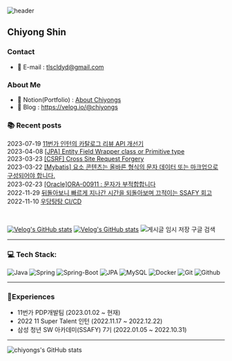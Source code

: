 ![header](https://capsule-render.vercel.app/api?type=waving&color=auto&height=150&section=header&text=Hi,%20I'm%20chiyong&fontSize=45)


## Chiyong Shin

### Contact
- 💬 E-mail : tlscldyd@gmail.com

### About Me
- 🔭 Notion(Portfolio) : [About Chiyongs](https://chiyongs.notion.site/Hello-I-m-Chiyongs-bd12dcdf1f9148e186b2f2bef7c49e6f)
- 📝 Blog : https://velog.io/@chiyongs

### 📚 Recent posts
2023-07-19 [11번가 인턴의 카탈로그 리뷰 API 개선기](https://11st-tech.github.io/2023/07/19/improve-catalog-review-api/)<br>
2023-04-08 [[JPA] Entity Field Wrapper class or Primitive type](https://velog.io/@chiyongs/JPA-Entity-Wrapper-class-or-Primitive-type)
<br>
2023-03-23 [[CSRF] Cross Site Request Forgery](https://velog.io/@chiyongs/CSRF-Cross-Site-Request-Forgery)
<br>
2023-03-22 [[Mybatis] 요소 콘텐츠는 올바른 형식의 문자 데이터 또는 마크업으로 구성되어야 합니다.](https://velog.io/@chiyongs/Mybatis-%EC%9A%94%EC%86%8C-%EC%BD%98%ED%85%90%EC%B8%A0%EB%8A%94-%EC%98%AC%EB%B0%94%EB%A5%B8-%ED%98%95%EC%8B%9D%EC%9D%98-%EB%AC%B8%EC%9E%90-%EB%8D%B0%EC%9D%B4%ED%84%B0-%EB%98%90%EB%8A%94-%EB%A7%88%ED%81%AC%EC%97%85%EC%9C%BC%EB%A1%9C-%EA%B5%AC%EC%84%B1%EB%90%98%EC%96%B4%EC%95%BC-%ED%95%A9%EB%8B%88%EB%8B%A4)
<br>
2023-02-23 [[Oracle]ORA-00911 : 문자가 부적합합니다](https://velog.io/@chiyongs/OracleORA-00911-%EB%AC%B8%EC%9E%90%EA%B0%80-%EB%B6%80%EC%A0%81%ED%95%A9%ED%95%A9%EB%8B%88%EB%8B%A4)
<br>
2022-11-29 [뒤돌아보니 빠르게 지나간 시간을 되돌아보며 끄적이는 SSAFY 회고](https://velog.io/@chiyongs/%EB%92%A4%EB%8F%8C%EC%95%84%EB%B3%B4%EB%8B%88-%EB%B9%A0%EB%A5%B4%EA%B2%8C-%EC%A7%80%EB%82%98%EA%B0%84-%EC%8B%9C%EA%B0%84%EC%9D%84-%EB%90%98%EB%8F%8C%EC%95%84%EB%B3%B4%EB%A9%B0-%EB%81%84%EC%A0%81%EC%9D%B4%EB%8A%94-SSAFY-%ED%9A%8C%EA%B3%A0)
<br>
2022-11-10 [우당탕탕 CI/CD](https://velog.io/@chiyongs/%EC%9A%B0%EB%8B%B9%ED%83%95%ED%83%95-CICD-%EA%B0%9C%EC%84%A0%EA%B8%B0)
<br>
<!--2022-09-21 [게시글 임시 저장 기능을 구현하면서...](https://velog.io/@chiyongs/%EA%B2%8C%EC%8B%9C%EA%B8%80-%EC%9E%84%EC%8B%9C-%EC%A0%80%EC%9E%A5-%EA%B8%B0%EB%8A%A5%EC%9D%84-%EA%B5%AC%ED%98%84%ED%95%98%EB%A9%B4%EC%84%9C) -->
<br>
<!-- 2022-09-16 [[Nginx] Nginx와 CertBot으로 간단하게 Https 환경 구축하기](https://velog.io/@chiyongs/Nginx-Nginx%EC%99%80-CertBot%EC%9C%BC%EB%A1%9C-%EA%B0%84%EB%8B%A8%ED%95%98%EA%B2%8C-Https-%ED%99%98%EA%B2%BD-%EA%B5%AC%EC%B6%95%ED%95%98%EA%B8%B0) -->
<!-- 2022-08-26 [[Spring Security] 우당탕탕 API 권한 설정](https://velog.io/@chiyongs/Spring-Security-%EA%B6%8C%ED%95%9C-%EC%84%A4%EC%A0%95)
<br> -->
<!-- 2022-08-06 [[GitHub] Issue Template으로 시간 절약하자](https://velog.io/@chiyongs/GitHub-Issue-Template%EC%9C%BC%EB%A1%9C-%EC%8B%9C%EA%B0%84-%EC%A0%88%EC%95%BD%ED%95%98%EC%9E%90)
<br>
2022-07-26 [[AWS] Permissions 0644 for '~' are too open.](https://velog.io/@chiyongs/AWS-Permissions-0644-for-are-too-open)
<br>
2022-07-14 [[Spring] Deprecated된 WebSecurityConfigurerAdapter 이젠 안녕..](https://velog.io/@chiyongs/Spring-deprecated%EB%90%9C-WebSecurityConfigurerAdapter-%EC%9D%B4%EC%A0%A0-%EC%95%88%EB%85%95)
<br> -->

<!-- [![Velog's GitHub stats](https://velog-readme-stats.vercel.app/api/badge?name=chiyongs)](https://velog.io/@chiyongs) -->

[![Velog's GitHub stats](https://velog-readme-stats.vercel.app/api?name=chiyongs&tag=임시저장)](https://velog.io/@chiyongs/%EA%B2%8C%EC%8B%9C%EA%B8%80-%EC%9E%84%EC%8B%9C-%EC%A0%80%EC%9E%A5-%EA%B8%B0%EB%8A%A5%EC%9D%84-%EA%B5%AC%ED%98%84%ED%95%98%EB%A9%B4%EC%84%9C)
[![Velog's GitHub stats](https://velog-readme-stats.vercel.app/api?name=chiyongs&tag=transaction)](https://velog.io/@chiyongs/Transaction-%EA%B7%B8%EA%B2%8C-%EB%AD%94%EB%8D%B0)
![게시글 임시 저장 구글 검색](https://user-images.githubusercontent.com/66486860/197211616-034f83c4-d576-4f5c-a510-062cf58dc4aa.png)

<!--
**chiyongs/chiyongs** is a ✨ _special_ ✨ repository because its `README.md` (this file) appears on your GitHub profile.

Here are some ideas to get you started:

- 🔭 I’m currently working on ...
- 🌱 I’m currently learning ...
- 👯 I’m looking to collaborate on ...
- 🤔 I’m looking for help with ...
- 💬 Ask me about ...
- 📫 How to reach me: ...
-->
---
### 💻 Tech Stack: <br />
![Java](https://img.shields.io/badge/java-%23ED8B00.svg?style=for-the-badge&logo=java&logoColor=white)
![Spring](https://img.shields.io/badge/spring-6DA55F.svg?style=for-the-badge&logo=spring&logoColor=white)
![Spring-Boot](https://img.shields.io/badge/springboot-6DA55F.svg?style=for-the-badge&logo=springboot&logoColor=white)
![JPA](https://img.shields.io/badge/jpa-6DA55F.svg?style=for-the-badge&logo=springdatajpa&logoColor=white)
![MySQL](https://img.shields.io/badge/mysql-%230769AD.svg?style=for-the-badge&logo=mysql&logoColor=white)
![Docker](https://img.shields.io/badge/docker-%23007ACC.svg?style=for-the-badge&logo=docker&logoColor=white)
![Git](https://img.shields.io/badge/git-%23E34F26.svg?style=for-the-badge&logo=git&logoColor=white)
![Github](https://img.shields.io/badge/Github-%23000000.svg?style=for-the-badge&logo=Github&logoColor=white)


---
<!-- ### 😎 Interested In ...
- Spring Cloud & MSA
- Nginx를 사용한 Load Balancing & Reverse Proxy
- AWS
- Docker
- Jenkins
- Apache Kafka -->

### 🎈Experiences
- 11번가 PDP개발팀 (2023.01.02 ~ 현재)
- 2022 11 Super Talent 인턴 (2022.11.17 ~ 2022.12.22)
- 삼성 청년 SW 아카데미(SSAFY) 7기 (2022.01.05 ~ 2022.10.31)
---
<!-- [![Solved.ac
프로필](http://mazassumnida.wtf/api/mini/generate_badge?boj=chiyongs)](https://solved.ac/chiyongs) -->

![chiyongs's GitHub stats](https://github-readme-stats.vercel.app/api?username=chiyongs&show_icons=true&theme=dracula)
